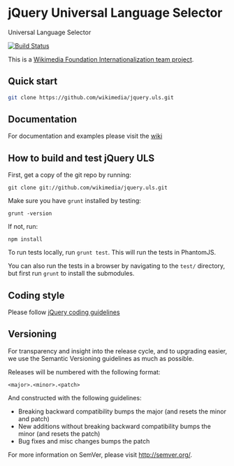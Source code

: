 jQuery Universal Language Selector 
==================================
Universal  Language Selector

[![Build Status](https://secure.travis-ci.org/wikimedia/jquery.uls.png)](http://travis-ci.org/wikimedia/jquery.uls)

This is a [Wikimedia Foundation Internationalization team project](https://www.mediawiki.org/wiki/Project_Milkshake).

Quick start
-----------

```bash
git clone https://github.com/wikimedia/jquery.uls.git
```

Documentation
-------------

For documentation and examples please visit the [wiki](https://github.com/wikimedia/jquery.uls/wiki/_pages)


How to build and test jQuery ULS
----------------------------------

First, get a copy of the git repo by running:

```shell
git clone git://github.com/wikimedia/jquery.uls.git
```

Make sure you have `grunt` installed by testing:

```shell
grunt -version
```

If not, run:

```shell
npm install
```

To run tests locally, run `grunt test`. This will run the tests in PhantomJS.

You can also run the tests in a browser by navigating to the `test/` directory, but first run `grunt` to install the submodules.

Coding style
-------------

Please follow [jQuery coding guidelines](http://docs.jquery.com/JQuery_Core_Style_Guidelines)

Versioning
----------

For transparency and insight into the release cycle, and to upgrading easier,
we use the Semantic Versioning guidelines as much as possible.

Releases will be numbered with the following format:

`<major>.<minor>.<patch>`

And constructed with the following guidelines:

* Breaking backward compatibility bumps the major (and resets the minor and patch)
* New additions without breaking backward compatibility bumps the minor (and resets the patch)
* Bug fixes and misc changes bumps the patch

For more information on SemVer, please visit http://semver.org/.
